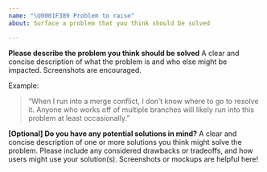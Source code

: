 ```yaml
---
name: "\U0001F389 Problem to raise"
about: Surface a problem that you think should be solved

---
```


<!--
First and foremost, we’d like to thank you for taking the time to contribute to our project. Before submitting your issue, please follow these steps:

1. Familiarize yourself with our contributing guide:
	* https://github.com/desktop/desktop/blob/development/.github/CONTRIBUTING.md#contributing-to-github-desktop
2. Make sure your issue isn’t a duplicate of another issue
3. If you have made it to this step, go ahead and fill out the template below
-->

**Please describe the problem you think should be solved**
A clear and concise description of what the problem is and who else might be impacted. Screenshots are encouraged.

Example:

> “When I run into a merge conflict, I don’t know where to go to resolve it. Anyone who works off of multiple branches will likely run into this problem at least occasionally.”

**[Optional] Do you have any potential solutions in mind?**
A clear and concise description of one or more solutions you think might solve the problem. Please include any considered drawbacks or tradeoffs, and how users might use your solution(s). Screenshots or mockups are helpful here!
